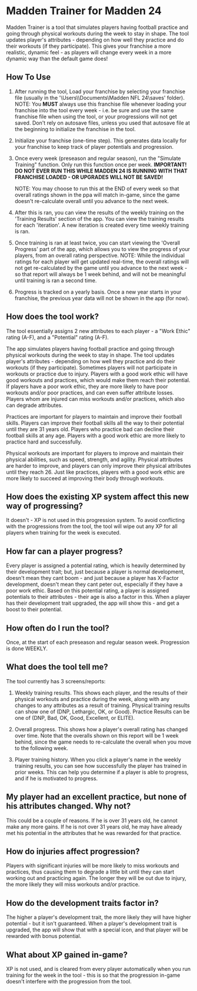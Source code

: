 # Madden Trainer for Madden 24

Madden Trainer is a tool that simulates players having football practice and going through physical workouts during the week to stay in shape.  The tool updates player's attributes - depending on how well they practice and do their workouts (if they participate). This gives your franchise a more realistic, dynamic feel - as players will change every week in a more dynamic way than the default game does!

## How To Use

1. After running the tool, Load your franchise by selecting your franchise file (usually in the '\Users\\<username>\Documents\Madden NFL 24\saves' folder). NOTE: You **MUST** always use this franchise file whenever loading your franchise into the tool every week - i.e. be sure and use the same franchise file when using the tool, or your progressions will not get saved.  Don't rely on autosave files, unless you used that autosave file at the beginning to initialize the franchise in the tool.
   
2. Initialize your franchise (one-time step).  This generates data locally for your franchise to keep track of player potentials and progression.
   
3. Once every week (preseason and regular season), run the "Simulate Training" function. Only run this function once per week. **IMPORTANT! DO NOT EVER RUN THIS WHILE MADDEN 24 IS RUNNING WITH THAT FRANCHISE LOADED - OR UPGRADES WILL NOT BE SAVED!**
   
   NOTE: You may choose to run this at the END of every week so that overall ratings shown in the ppa will match in-game, since the game doesn't re-calculate overall until you advance to the next week.
   
4. After this is ran, you can view the results of the weekly training on the 'Training Results' section of the app.  You can view the training results for each 'iteration'.  A new iteration is created every time weekly training is ran.
   
5. Once training is ran at least twice, you can start viewing the 'Overall Progress' part of the app, which allows you to view the progress of your players, from an overall rating perspective.  NOTE: While the individual ratings for each player will get updated real-time, the overall ratings will not get re-calculated by the game until you advance to the next week - so that report will always be 1 week behind, and will not be meaningful until training is ran a second time.
   
6. Progress is tracked on a yearly basis.  Once a new year starts in your franchise, the previous year data will not be shown in the app (for now).

## How does the tool work?

The tool essentially assigns 2 new attributes to each player - a "Work Ethic" rating (A-F), and a "Potential" rating (A-F).

The app simulates players having football practice and going through physical workouts during the week to stay in shape.  The tool updates player's attributes - depending on how well they practice and do their workouts (if they participate). Sometimes players will not participate in workouts or practice due to injury.  Players with a good work ethic will have good workouts and practices, which would make them reach their potential.  If players have a poor work ethic, they are more likely to have poor workouts and/or poor practices, and can even suffer attribute losses.  Players whom are injured can miss workouts and/or practices, which also can degrade attributes. 

Practices are important for players to maintain and improve their football skills.  Players can improve their football skills all the way to their potential until they are 31 years old.  Players who practice bad can decline their football skills at any age.  Players with a good work ethic are more likely to practice hard and successfully.

Physical workouts are important for players to improve and maintain their physical abilities, such as speed, strength, and agility.  Physical attributes are harder to improve, and players can only improve their physical attributes until they reach 26.  Just like practices, players with a good work ethic are more likely to succeed at improving their body through workouts.

## How does the existing XP system affect this new way of progressing?

It doesn't - XP is not used in this progression system. To avoid conflicting with the progressions from the tool, the tool will wipe out any XP for all players when training for the week is executed.

## How far can a player progress?

Every player is assigned a potential rating, which is heavily determined by their development trait; but, just because a player is normal development, doesn't mean they cant boom - and just because a player has X-Factor development, doesn't mean they cant peter out, especially if they have a poor work ethic.  Based on this potential rating, a player is assigned potentials to their attributes - their age is also a factor in this.  When a player has their development trait upgraded, the app will show this - and get a boost to their potential.

## How often do I run the tool?

Once, at the start of each preseason and regular season week. Progression is done WEEKLY.

## What does the tool tell me?

The tool currently has 3 screens/reports:

1. Weekly training results.  This shows each player, and the results of their physical workouts and practice during the week, along with any changes to any attributes as a result of training.  Physical training results can show one of (DNP, Lethargic, OK, or Good).  Practice Results can be one of (DNP, Bad, OK, Good, Excellent, or ELITE).  

2. Overall progress.  This shows how a player's overall rating has changed over time.  Note that the overalls shown on this report will be 1 week behind, since the game needs to re-calculate the overall when you move to the following week.

3. Player training history. When you click a player's name in the weekly training results, you can see how successfully the player has trained in prior weeks. This can help you determine if a player is able to progress, and if he is motivated to progress.

## My player had an excellent practice, but none of his attributes changed. Why not?

This could be a couple of reasons. If he is over 31 years old, he cannot make any more gains. If he is not over 31 years old, he may have already met his potential in the attributes that he was rewarded for that practice.

## How do injuries affect progression?

Players with significant injuries will be more likely to miss workouts and practices, thus causing them to degrade a little bit until they can start working out and practicing again.  The longer they will be out due to injury, the more likely they will miss workouts and/or practice.

## How do the development traits factor in?

The higher a player's development trait, the more likely they will have higher potential - but it isn't guaranteed.  When a player's development trait is upgraded, the app will show that with a special icon, and that player will be rewarded with bonus potential.

## What about XP gained in-game?

XP is not used, and is cleared from every player automatically when you run training for the week in the tool - this is so that the progression in-game doesn't interfere with the progression from the tool.
